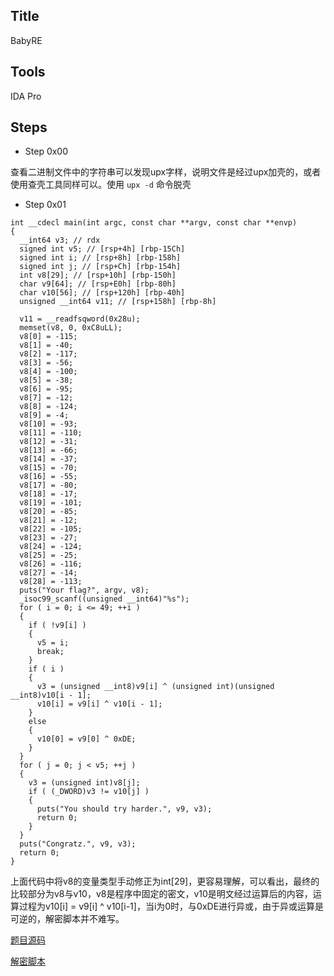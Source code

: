 ##  Title
BabyRE

##  Tools
IDA Pro

##  Steps

- Step 0x00

查看二进制文件中的字符串可以发现upx字样，说明文件是经过upx加壳的，或者使用查壳工具同样可以。使用 `upx -d` 命令脱壳

- Step 0x01

```
int __cdecl main(int argc, const char **argv, const char **envp)
{
  __int64 v3; // rdx
  signed int v5; // [rsp+4h] [rbp-15Ch]
  signed int i; // [rsp+8h] [rbp-158h]
  signed int j; // [rsp+Ch] [rbp-154h]
  int v8[29]; // [rsp+10h] [rbp-150h]
  char v9[64]; // [rsp+E0h] [rbp-80h]
  char v10[56]; // [rsp+120h] [rbp-40h]
  unsigned __int64 v11; // [rsp+158h] [rbp-8h]

  v11 = __readfsqword(0x28u);
  memset(v8, 0, 0xC8uLL);
  v8[0] = -115;
  v8[1] = -40;
  v8[2] = -117;
  v8[3] = -56;
  v8[4] = -100;
  v8[5] = -38;
  v8[6] = -95;
  v8[7] = -12;
  v8[8] = -124;
  v8[9] = -4;
  v8[10] = -93;
  v8[11] = -110;
  v8[12] = -31;
  v8[13] = -66;
  v8[14] = -37;
  v8[15] = -70;
  v8[16] = -55;
  v8[17] = -80;
  v8[18] = -17;
  v8[19] = -101;
  v8[20] = -85;
  v8[21] = -12;
  v8[22] = -105;
  v8[23] = -27;
  v8[24] = -124;
  v8[25] = -25;
  v8[26] = -116;
  v8[27] = -14;
  v8[28] = -113;
  puts("Your flag?", argv, v8);
  _isoc99_scanf((unsigned __int64)"%s");
  for ( i = 0; i <= 49; ++i )
  {
    if ( !v9[i] )
    {
      v5 = i;
      break;
    }
    if ( i )
    {
      v3 = (unsigned __int8)v9[i] ^ (unsigned int)(unsigned __int8)v10[i - 1];
      v10[i] = v9[i] ^ v10[i - 1];
    }
    else
    {
      v10[0] = v9[0] ^ 0xDE;
    }
  }
  for ( j = 0; j < v5; ++j )
  {
    v3 = (unsigned int)v8[j];
    if ( (_DWORD)v3 != v10[j] )
    {
      puts("You should try harder.", v9, v3);
      return 0;
    }
  }
  puts("Congratz.", v9, v3);
  return 0;
}
```

上面代码中将v8的变量类型手动修正为int[29]，更容易理解，可以看出，最终的比较部分为v8与v10，v8是程序中固定的密文，v10是明文经过运算后的内容，运算过程为v10[i] = v9[i] ^ v10[i-1]，当i为0时，与0xDE进行异或，由于异或运算是可逆的，解密脚本并不难写。

[题目源码](/2018/SUSCTF/Reverse/babyre/files_for_writeups/CrackMe.c)

[解密脚本](/2018/SUSCTF/Reverse/babyre/files_for_writeups/Crack.c)